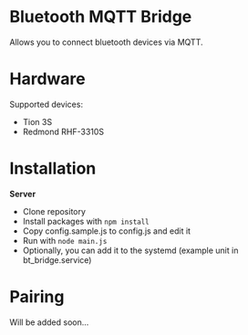 # Bluetooth MQTT Bridge
Allows you to connect bluetooth devices via MQTT.

# Hardware
Supported devices:
- Tion 3S
- Redmond RHF-3310S

# Installation

**Server**
* Clone repository
* Install packages with `npm install` 
* Copy config.sample.js to config.js and edit it
* Run with `node main.js`
* Optionally, you can add it to the systemd (example unit in bt_bridge.service)

# Pairing
Will be added soon...